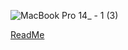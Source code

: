 ![MacBook Pro 14_ - 1 (3)](https://github.com/user-attachments/assets/7386e13f-64d5-48bd-9be9-e3766163054f)


[ReadMe]([hugottr.com](https://docs.google.com/spreadsheets/d/15h0dMYLO_eri-fjLs9Wv-C8D6N5s2rdxNt0r-GKVGv4/pubhtml))
